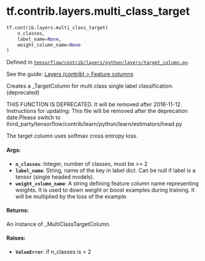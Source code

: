 <div itemscope itemtype="http://developers.google.com/ReferenceObject">
<meta itemprop="name" content="tf.contrib.layers.multi_class_target" />
</div>

# tf.contrib.layers.multi_class_target

``` python
tf.contrib.layers.multi_class_target(
    n_classes,
    label_name=None,
    weight_column_name=None
)
```



Defined in [`tensorflow/contrib/layers/python/layers/target_column.py`](https://www.tensorflow.org/code/tensorflow/contrib/layers/python/layers/target_column.py).

See the guide: [Layers (contrib) > Feature columns](../../../../../api_guides/python/contrib.layers.md#Feature_columns)

Creates a _TargetColumn for multi class single label classification. (deprecated)

THIS FUNCTION IS DEPRECATED. It will be removed after 2016-11-12.
Instructions for updating:
This file will be removed after the deprecation date.Please switch to third_party/tensorflow/contrib/learn/python/learn/estimators/head.py

The target column uses softmax cross entropy loss.

#### Args:

* <b>`n_classes`</b>: Integer, number of classes, must be >= 2
* <b>`label_name`</b>: String, name of the key in label dict. Can be null if label
      is a tensor (single headed models).
* <b>`weight_column_name`</b>: A string defining feature column name representing
    weights. It is used to down weight or boost examples during training. It
    will be multiplied by the loss of the example.


#### Returns:

An instance of _MultiClassTargetColumn.


#### Raises:

* <b>`ValueError`</b>: if n_classes is < 2